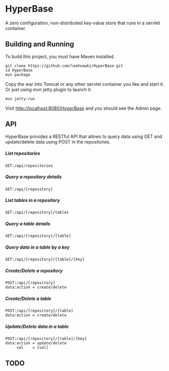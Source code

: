 # HyperBase
A zero configuration, non-distributed key-value store that runs in a servlet container.


## Building and Running

To build this project, you must have Maven installed.

    git clone https://github.com/leehoawki/HyperBase.git
    cd HyperBase
    mvn package 

Copy the war into Tomcat or any other servlet container you like and start it. Or just using mvn jetty plugin to launch it.

    mvn jetty:run

Visit <a href="http://localhost:8080/HyperBase">http://localhost:8080/HyperBase</a> and you should see the Admin page. 

## API

HyperBase provides a RESTful API that allows to query data using GET and update/delete data using POST in the repositories. 

##### List repositories
    GET:/api/repositories

##### Query a repository details
    GET:/api/[repository]

##### List tables in a repository
    GET:/api/[repository]/tables

##### Query a table details
    GET:/api/[repository]/[table]

##### Query data in a table by a key
    GET:/api/[repository]/[table]/[key]

##### Create/Delete a repository
    POST:/api/[repository]
    data:action = create/delete

##### Create/Delete a table
    POST:/api/[repository]/[table]
    data:action = create/delete

##### Update/Delete data in a table
    POST:/api/[repository]/[table]/[key]
    data:action = update/delete
         val    = [val]



## TODO





